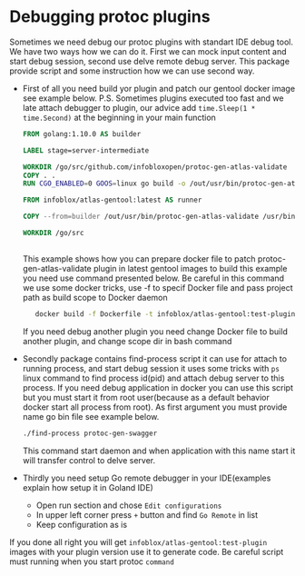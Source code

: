 # Debugging protoc plugins

Sometimes we need debug our protoc plugins with standart IDE debug tool.
We have two ways how we can do it. First we can mock input content and start debug session, second use delve remote debug server.
This package provide script and some instruction how we can use second way.

* First of all you need build yor plugin and patch our gentool docker image see example below.
P.S. Sometimes plugins executed too fast and we late attach debugger to plugin, our advice add ```time.Sleep(1 * time.Second)``` 
at the beginning in your main function 

     ```dockerfile
     FROM golang:1.10.0 AS builder
     
     LABEL stage=server-intermediate
     
     WORKDIR /go/src/github.com/infobloxopen/protoc-gen-atlas-validate
     COPY . .
     RUN CGO_ENABLED=0 GOOS=linux go build -o /out/usr/bin/protoc-gen-atlas-validate main.go
     
     FROM infoblox/atlas-gentool:latest AS runner
     
     COPY --from=builder /out/usr/bin/protoc-gen-atlas-validate /usr/bin/protoc-gen-atlas-validate
     
     WORKDIR /go/src
      
     ```
     
	This example shows how you can prepare docker file to patch protoc-gen-atlas-validate plugin in latest gentool images
	to build this example you need use command presented below. Be careful in this command we use some docker tricks,
	use -f to specif Docker file and pass project path as build scope to Docker daemon

	```bash 
	   docker build -f Dockerfile -t infoblox/atlas-gentool:test-plugin $GOPATH/src/github.com/infobloxopen/protoc-gen-atlas-validate
	```

	If you need debug another plugin you need change Docker file to build another plugin, and change scope dir in bash command

* Secondly package contains find-process script it can use for attach to running process,
and start debug session it uses some tricks with ```ps``` linux command to find process id(pid) and attach debug server to this process. 
If you need debug application in docker you can use this script but you must start it from root user(because as a default behavior docker start all process from root).
As first argument you must provide name go bin file see example below.
	``` bash
	./find-process protoc-gen-swagger
	```
	This command start daemon and when application with this name start it will transfer control to delve server.

* Thirdly you need setup Go remote debugger in your IDE(examples explain how setup it in Goland IDE)
     * Open run section and chose ```Edit configurations```
     * In upper left corner press ```+``` button and find ```Go Remote``` in list
     * Keep configuration as is
 
 
If you done all right you will get ```infoblox/atlas-gentool:test-plugin``` images with your plugin version
use it to generate code. Be careful script must running when you start protoc ```command``` 